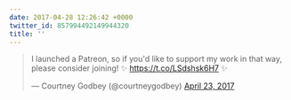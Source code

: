 ```yaml
---
date: 2017-04-28 12:26:42 +0000
twitter_id: 857994492149944320
title: ''
---
```


<blockquote class="twitter-tweet"><p lang="en" dir="ltr">I launched a Patreon, so if you&#39;d like to support my work in that way, please consider joining! ✨ <a href="https://t.co/LSdshsk6H7">https://t.co/LSdshsk6H7</a> ✨</p>&mdash; Courtney Godbey (@courtneygodbey) <a href="https://twitter.com/courtneygodbey/status/856227815951405058?ref_src=twsrc%5Etfw">April 23, 2017</a></blockquote>
<script async src="https://platform.twitter.com/widgets.js" charset="utf-8"></script>
